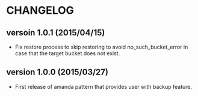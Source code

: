 CHANGELOG
=========

## versoin 1.0.1 (2015/04/15)

  - Fix restore process to skip restoring to avoid no_such_bucket_error in case that the target bucket does not exist.

## version 1.0.0 (2015/03/27)

  - First release of amanda pattern that provides user with backup feature.
